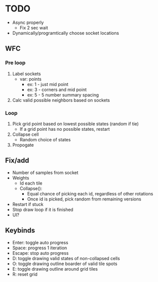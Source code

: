 # TODO

- Async properly
	- Fix 2 sec wait
- Dynamically/programtically choose socket locations

## WFC

### Pre loop

1. Label sockets
	- var: points
		- ex: 1 - just mid point
		- ex: 3 - corners and mid point
		- ex: 5 - 5 number summary spacing
2. Calc valid possible neighbors based on sockets

### Loop

1. Pick grid point based on lowest possible states (random if tie)
	- If a grid point has no possible states, restart
2. Collapse cell
	- Random choice of states
3. Propogate

## Fix/add

- Number of samples from socket
- Weights
    - Id each tile
    - Collapse():
        - Equal chance of picking each id, regardless of other rotations
        - Once id is picked, pick random from remaining versions
- Restart if stuck
- Stop draw loop if it is finished
- UI?

## Keybinds

- Enter: toggle auto progress
- Space: progress 1 iteration
- Escape: stop auto progress
- D: toggle drawing valid states of non-collapsed cells
- O: toggle drawing outline boarder of valid tile spots
- E: toggle drawing outline around grid tiles
- R: reset grid